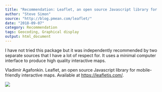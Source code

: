 ```yaml
---
title: "Recommendation: Leaflet, an open source Javascript library for mobile-friendly interactive maps"
author: "Steve Simon"
source: "http://blog.pmean.com/leaflet/"
date: "2018-09-07"
category: Recommendation
tags: Geocoding, Graphical display
output: html_document
---
```


I have not tried this package but it was independently recommended by
two separate sources that I have a lot of respect for. It uses a minimal
computer interface to produce high quality interactive
maps.

<!---More--->

Vladimir Agafonkin. Leaflet, an open source Javascript library for
mobile-friendly interactive maps. Available at <https://leafletjs.com/>.

![](http://www.pmean.com/images/leaflet01.png)




